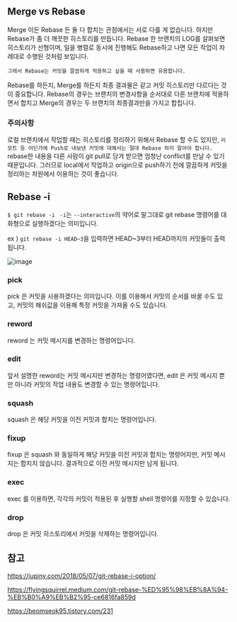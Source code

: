 ## Merge vs Rebase

Merge 이든 Rebase 든 둘 다 합치는 관점에서는 서로 다를 게 없습니다.
하지만 Rebase가 좀 더 깨끗한 히스토리를 만듭니다.
Rebase 한 브랜치의 LOG를 살펴보면 히스토리가 선형이며, 일을 병렬로 동시에 진행해도 Rebase하고 나면 모든 작업이 차례대로 수행된 것처럼 보입니다.

`그래서 Rebase는 커밋을 깔끔하게 적용하고 싶을 때 사용하면 유용합니다.`

Rebase를 하든지, Merge를 하든지 최종 결과물은 같고 커밋 히스토리만 다르다는 것이 중요합니다.
Rebase의 경우는 브랜치의 변경사항을 순서대로 다른 브랜치에 적용하면서 합치고 Merge의 경우는 두 브랜치의 최종결과만을 가지고 합칩니다.

### 주의사항

로컬 브랜치에서 작업할 때는 히스토리를 정리하기 위해서 Rebase 할 수도 있지만, `리모트 등 어딘가에 Push로 내보낸 커밋에 대해서는 절대 Rebase 하지 말아야 합니다. `
rebase한 내용을 다른 사람이 git pull로 당겨 받으면 엄청난 conflict를 만날 수 있기 때문입니다. 
그러므로 local에서 작업하고 origin으로 push하기 전에 깔끔하게 커밋을 정리하는 차원에서 이용하는 것이 좋습니다.


## Rebase -i

`$ git rebase -i `
`-i`는 `--interactive`의 약어로 말그대로 git rebase 명령어를 대화형으로 실행하겠다는 의미입니다.



ex ) `git rebase -i HEAD~3`을 입력하면 HEAD~3부터 HEAD까지의 커밋들이 출력됩니다. 

![image](https://user-images.githubusercontent.com/46394672/113536369-eaed5e80-9610-11eb-9527-ff389910a2e4.png)


### pick
pick 은 커밋을 사용하겠다는 의미입니다. 이를 이용해서 커밋의 순서를 바꿀 수도 있고, 커밋의 해쉬값을 이용해 특정 커밋을 가져올 수도 있습니다.

### reword
reword 는 커밋 메시지를 변경하는 명령어입니다.

### edit
앞서 설명한 reword는 커밋 메시지만 변경하는 명령어였다면, edit 은 커밋 메시지 뿐만 아니라 커밋의 작업 내용도 변경할 수 있는 명령어입니다.

### squash
squash 은 해당 커밋을 이전 커밋과 합치는 명령어입니다.

### fixup
fixup 은 squash 와 동일하게 해당 커밋을 이전 커밋과 합치는 명령어지만, 커밋 메시지는 합치지 않습니다. 결과적으로 이전 커밋 메시지만 남게 됩니다.

### exec
exec 를 이용하면, 각각의 커밋이 적용된 후 실행할 shell 명령어를 지정할 수 있습니다.

### drop
drop 은 커밋 히스토리에서 커밋을 삭제하는 명령어입니다.



참고
------------
https://jupiny.com/2018/05/07/git-rebase-i-option/

https://flyingsquirrel.medium.com/git-rebase-%ED%95%98%EB%8A%94-%EB%B0%A9%EB%B2%95-ce6816fa859d

https://beomseok95.tistory.com/231

